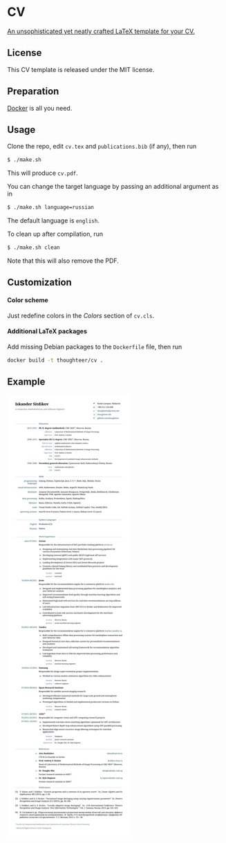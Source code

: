 # CV

[An unsophisticated yet neatly crafted LaTeX template for your CV.](#example)

## License

This CV template is released under the MIT license.

## Preparation

[Docker](https://docs.docker.com/install/) is all you need.

## Usage

Clone the repo, edit `cv.tex` and `publications.bib` (if any), then run
```bash
$ ./make.sh
```
This will produce `cv.pdf`.

You can change the target language by passing an additional argument as in
```bash
$ ./make.sh language=russian
```
The default language is `english`.

To clean up after compilation, run
```bash
$ ./make.sh clean
```
Note that this will also remove the PDF.

## Customization

#### Color scheme

Just redefine colors in the *Colors* section of `cv.cls`.

#### Additional LaTeX packages

Add missing Debian packages to the `Dockerfile` file, then run
```bash
docker build -t thoughteer/cv .
```

## Example

![CV](cv.svg)
